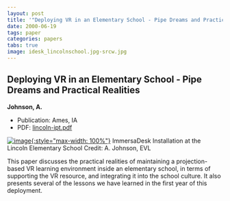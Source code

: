 ```yaml
---
layout: post
title: '"Deploying VR in an Elementary School - Pipe Dreams and Practical Realities"'
date: 2000-06-19
tags: paper
categories: papers
tabs: true
image: idesk_lincolnschool.jpg-srcw.jpg
---
```


## Deploying VR in an Elementary School - Pipe Dreams and Practical Realities
**Johnson, A.**
- Publication: Ames, IA
- PDF: [lincoln-ipt.pdf](/documents/lincoln-ipt.pdf)


[![image](https://www.evl.uic.edu/output/originals/idesk_lincolnschool.jpg-srcw.jpg){:style="max-width: 100%"}](https://www.evl.uic.edu/output/originals/idesk_lincolnschool.jpg-srcw.jpg)
ImmersaDesk Installation at the Lincoln Elementary School
Credit: A. Johnson, EVL

This paper discusses the practical realities of maintaining a projection-based VR learning environment inside an elementary school, in terms of supporting the VR resource, and integrating it into the school culture. It also presents several of the lessons we have learned in the first year of this deployment.
